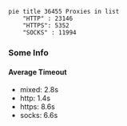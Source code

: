 
```mermaid
pie title 36455 Proxies in list
    "HTTP" : 23146
    "HTTPS": 5352
    "SOCKS" : 11994
```

### Some Info
#### Average Timeout

- mixed: 2.8s
- http: 1.4s
- https: 8.6s
- socks: 6.6s